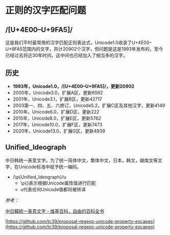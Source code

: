 # 正则的汉字匹配问题

## /[U+4E00–U+9FA5]/

这是我们平时最常用的汉字匹配正则表达式，Unicode1.0收录了U+4E00–U+9FA5范围内的文字，共计20902个汉字，但问题是这是1993年发布的，至今已经过去将近30年时间，这中间也已经加入了相当多的汉字。

## 历史

* **1993年，Unicode1.0，/[U+4E00–U+9FA5]/，更新20902**
* 2000年，Unicode3.0，扩展A区，更新6592
* 2001年，Unicode3.1，扩展B区，更新42717
* 2003第一、四、五、六修订，Unicode5.2，扩展C区及其他汉字，更新4149
* 2010年，Unicode6.0，扩展D区，更新222
* 2015年，Unicode8.0，扩展E区，更新5762
* 2017年，Unicode10.0，扩展F区，更新7473
* 2020年，Unicode13.0，扩展G区，更新4939

## Unified_Ideograph

中日韩统一表意文字。为了统一简体中文，繁体中文，日本，韩文，越南文等文字，在Unicode标准中赋予统一编码。

* /\p{Unified_Ideograph}/u
  * \p{}表示根据Unicode属性值进行匹配
  * u代表任何Unicode值都将被转译

*参考：*

[中日韓統一表意文字 - 维基百科，自由的百科全书](https://zh.wikipedia.org/wiki/%E4%B8%AD%E6%97%A5%E9%9F%93%E7%B5%B1%E4%B8%80%E8%A1%A8%E6%84%8F%E6%96%87%E5%AD%97)

[https://github.com/tc39/proposal-regexp-unicode-property-escapes](https://github.com/tc39/proposal-regexp-unicode-property-escapes)
